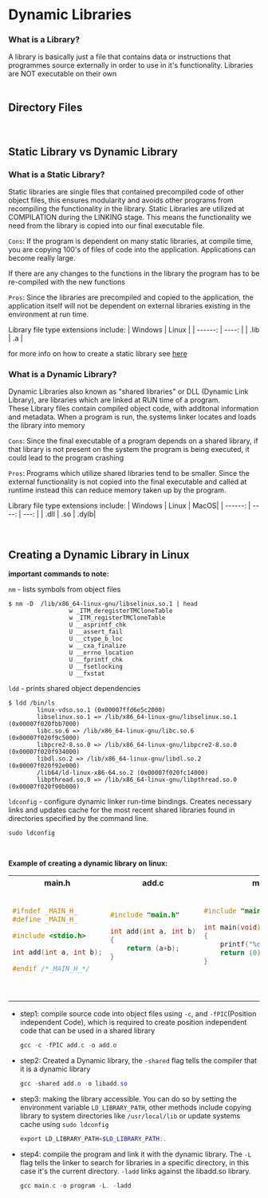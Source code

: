 # Dynamic Libraries

### What is a Library?

A library is basically just a file that contains data or instructions that programmes source externally in order to use in it's functionality. Libraries are NOT executable on their own
<br><br>

## Directory Files



<br>

## Static Library vs Dynamic Library

### What is a Static Library?

Static libraries are single files that contained precompiled code of other object files, this ensures modularity and avoids other programs from recompiling the functionality in the library. Static Libraries are utilized at COMPILATION during the LINKING stage. This means the functionality we need from the library is copied into our final executable file.

`Cons`: If the program is dependent on many static libraries, at compile time, you are copying 100's of files of code into the application. Applications can become really large.

If there are any changes to the functions in the library the program has to be re-compiled with the new functions

`Pros`: Since the libraries are precompiled and copied to the application, the application itself will not be dependent on external libraries existing in the environment at run time.

Library file type extensions include:
| Windows | Linux |
| ------: | ----: |
| .lib    | .a    |

for more info on how to create a static library see [here](https://github.com/BradleyGilden/alx-low_level_programming/blob/main/0x09-static_libraries/README.md)

### What is a Dynamic Library?

Dynamic Libraries also known as "shared libraries" or DLL (Dynamic Link Library), are libraries which are linked at RUN time of a program.
<br>These Library files contain compiled object code, with additonal information and metadata. When a program is run, the systems linker locates and loads the library into memory

`Cons`: Since the final executable of a program depends on a shared library, if that library is not present on the system the program is being executed, it could lead to the program crashing


`Pros`: Programs which utilize shared libraries tend to be smaller. Since the external functionality is not copied into the final executable and called at runtime instead this can reduce memory taken up by the program.

Library file type extensions include:
| Windows | Linux  | MacOS|
| ------: | ----:  | ---: |
| .dll    | .so    | .dylb|

<br>

## Creating a Dynamic Library in Linux

**important commands to note:**

`nm` - lists symbols from object files
```
$ nm -D  /lib/x86_64-linux-gnu/libselinux.so.1 | head
                 w _ITM_deregisterTMCloneTable
                 w _ITM_registerTMCloneTable
                 U __asprintf_chk
                 U __assert_fail
                 U __ctype_b_loc
                 w __cxa_finalize
                 U __errno_location
                 U __fprintf_chk
                 U __fsetlocking
                 U __fxstat
```
`ldd` - prints shared object dependencies

```
$ ldd /bin/ls
        linux-vdso.so.1 (0x00007ffd6e5c2000)
        libselinux.so.1 => /lib/x86_64-linux-gnu/libselinux.so.1 (0x00007f020fbb7000)
        libc.so.6 => /lib/x86_64-linux-gnu/libc.so.6 (0x00007f020f9c5000)
        libpcre2-8.so.0 => /lib/x86_64-linux-gnu/libpcre2-8.so.0 (0x00007f020f934000)
        libdl.so.2 => /lib/x86_64-linux-gnu/libdl.so.2 (0x00007f020f92e000)
        /lib64/ld-linux-x86-64.so.2 (0x00007f020fc14000)
        libpthread.so.0 => /lib/x86_64-linux-gnu/libpthread.so.0 (0x00007f020f90b000)
```

`ldconfig` - configure dynamic linker run-time bindings. Creates necessary links and updates cache for the most recent shared libraries found in directories specified by the command line.

```
sudo ldconfig
```
<br>

**Example of creating a dynamic library on linux:**
<table>
    <tr>
        <th>main.h</th>
        <th>add.c</th>
        <th>main.c</th>
    </tr>
    <tr>
        <td>

```c

#ifndef _MAIN_H_
#define _MAIN_H_

#include <stdio.h>

int add(int a, int b);

#endif /*_MAIN_H_*/
```
\
        </td>
        <td>
```c
#include "main.h"

int add(int a, int b)
{
    return (a+b);
}
```
\
        </td>
        <td>
```c
#include "main.h"

int main(void)
{
    printf("%d\n", add(2, 5));
    return (0);
}
```
\
        </td>
    </tr>
</table>

* step1: compile  source code into object files using `-c`, and `-fPIC`(Position independent Code), which is required to create position independent code that can be used in a shared library

  ```Powershell
  gcc -c -fPIC add.c -o add.o
  ```

* step2: Created a Dynamic library, the `-shared` flag tells the compiler that it is a dynamic library

  ``` Powershell
  gcc -shared add.o -o libadd.so
  ```

* step3: making the library accessible. You can do so by setting the environment variable `LD_LIBRARY_PATH`, other methods include copying library to system directories like `/usr/local/lib` or update systems cache using `sudo ldconfig`

  ```Powershell
  export LD_LIBRARY_PATH=$LD_LIBRARY_PATH:.
  ```

* step4: compile the program and link it with the dynamic library. The `-L` flag tells the linker to search for libraries in a specific directory, in this case it's the current directory. `-ladd` links against the libadd.so library. 
  ```Powershell
  gcc main.c -o program -L. -ladd
  ```
